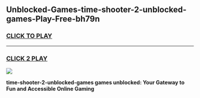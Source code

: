 
## Unblocked-Games-time-shooter-2-unblocked-games-Play-Free-bh79n
<h3>
<a href="https://premium76.site?title=time-shooter-2-unblocked-games&ref=18A1">CLICK TO PLAY</a></h3>
<hr>

<h3>
<a href="https://premium76.site?title=time-shooter-2-unblocked-games&ref=18A1">CLICK 2 PLAY</a>
  
</h3>

<a href="https://premium76.site?title=time-shooter-2-unblocked-games&ref=18A1"><img src="https://clearcache.store/games.png"></a>


**time-shooter-2-unblocked-games games unblocked: Your Gateway to Fun and Accessible Online Gaming**
